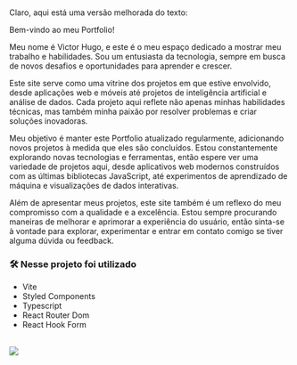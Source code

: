 

<br/>

Claro, aqui está uma versão melhorada do texto:

Bem-vindo ao meu Portfolio!

Meu nome é Victor Hugo, e este é o meu espaço dedicado a mostrar meu trabalho e habilidades. Sou um entusiasta da tecnologia, sempre em busca de novos desafios e oportunidades para aprender e crescer.

Este site serve como uma vitrine dos projetos em que estive envolvido, desde aplicações web e móveis até projetos de inteligência artificial e análise de dados. Cada projeto aqui reflete não apenas minhas habilidades técnicas, mas também minha paixão por resolver problemas e criar soluções inovadoras.

Meu objetivo é manter este Portfolio atualizado regularmente, adicionando novos projetos à medida que eles são concluídos. Estou constantemente explorando novas tecnologias e ferramentas, então espere ver uma variedade de projetos aqui, desde aplicativos web modernos construídos com as últimas bibliotecas JavaScript, até experimentos de aprendizado de máquina e visualizações de dados interativas.

Além de apresentar meus projetos, este site também é um reflexo do meu compromisso com a qualidade e a excelência. Estou sempre procurando maneiras de melhorar e aprimorar a experiência do usuário, então sinta-se à vontade para explorar, experimentar e entrar em contato comigo se tiver alguma dúvida ou feedback.

### 🛠️ Nesse projeto foi utilizado

* Vite
* Styled Components
* Typescript
* React Router Dom
* React Hook Form


<br />

<a href="https://my-portfolio-ik8pkm9yd-cloudslds-projects.vercel.app/" target="_blank">
<img src="https://user-images.githubusercontent.com/71772559/178192066-d52e0cf7-906e-4baa-80f3-4b49dde153c0.png" />
</a>
